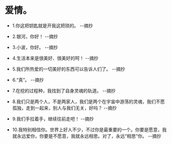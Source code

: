 # 爱情。

- 1.你这把钥匙就是开我这把琐的。 --摘抄

- 2.银河，你好！ --摘抄

- 3.小波，你好。 --摘抄

- 4.生活本来是很美好、很美好的呵！ --摘抄

- 5.我们所热爱的一切美好的东西可以告诉人们了。 --摘抄

- 6.“真”。 --摘抄

- 7.在挖的过程种，我找到了自身灵魂的轨道。 --摘抄

- 8.我们只是两个人，不是两家人，我们是两个在宇宙中游荡的灵魂，我们不愿孤独，走到一起来，别人与我们无关，好吗？ --摘抄

- 9.我们手拉着手，继续往前走吧！ --摘抄

- 10.我特别相信你。世界上好人不少，不过你是最重要的一个。你要是愿意，我就永远爱你，你要是不愿意，我就永远相思。对了，永远“相思”你。 --摘抄
